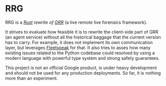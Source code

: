 RRG
===

RRG is a *[Rust][rust] rewrite of [GRR][grr]* (a live remote live forensics
framework).

It strives to evaluate how feasible it is to rewrite the client-side part of GRR
(an agent service) without all the historical baggage that the current version
has to carry. For example, it does not implement its own communication layer,
but leverages [Fleetspeak][fleetspeak] for that. It also tries to asses how many
existing issues related to the Python codebase could resolved by using a modern
language with powerful type system and strong safety guarantees.

This project is not an official Google product, is under heavy development and
should not be used for any production deployments. So far, it is nothing more
than an experiment.

[rust]: https://rust-lang.org
[grr]: https://github.com/google/grr
[fleetspeak]: https://github.com/google/fleetspeak
